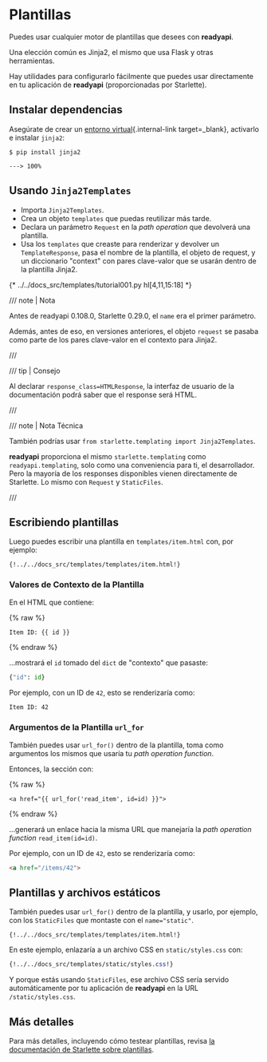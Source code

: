 # Plantillas

Puedes usar cualquier motor de plantillas que desees con **readyapi**.

Una elección común es Jinja2, el mismo que usa Flask y otras herramientas.

Hay utilidades para configurarlo fácilmente que puedes usar directamente en tu aplicación de **readyapi** (proporcionadas por Starlette).

## Instalar dependencias

Asegúrate de crear un [entorno virtual](../virtual-environments.md){.internal-link target=_blank}, activarlo e instalar `jinja2`:

<div class="termy">

```console
$ pip install jinja2

---> 100%
```

</div>

## Usando `Jinja2Templates`

* Importa `Jinja2Templates`.
* Crea un objeto `templates` que puedas reutilizar más tarde.
* Declara un parámetro `Request` en la *path operation* que devolverá una plantilla.
* Usa los `templates` que creaste para renderizar y devolver un `TemplateResponse`, pasa el nombre de la plantilla, el objeto de request, y un diccionario "context" con pares clave-valor que se usarán dentro de la plantilla Jinja2.

{* ../../docs_src/templates/tutorial001.py hl[4,11,15:18] *}

/// note | Nota

Antes de readyapi 0.108.0, Starlette 0.29.0, el `name` era el primer parámetro.

Además, antes de eso, en versiones anteriores, el objeto `request` se pasaba como parte de los pares clave-valor en el contexto para Jinja2.

///

/// tip | Consejo

Al declarar `response_class=HTMLResponse`, la interfaz de usuario de la documentación podrá saber que el response será HTML.

///

/// note | Nota Técnica

También podrías usar `from starlette.templating import Jinja2Templates`.

**readyapi** proporciona el mismo `starlette.templating` como `readyapi.templating`, solo como una conveniencia para ti, el desarrollador. Pero la mayoría de los responses disponibles vienen directamente de Starlette. Lo mismo con `Request` y `StaticFiles`.

///

## Escribiendo plantillas

Luego puedes escribir una plantilla en `templates/item.html` con, por ejemplo:

```jinja hl_lines="7"
{!../../docs_src/templates/templates/item.html!}
```

### Valores de Contexto de la Plantilla

En el HTML que contiene:

{% raw %}

```jinja
Item ID: {{ id }}
```

{% endraw %}

...mostrará el `id` tomado del `dict` de "contexto" que pasaste:

```Python
{"id": id}
```

Por ejemplo, con un ID de `42`, esto se renderizaría como:

```html
Item ID: 42
```

### Argumentos de la Plantilla `url_for`

También puedes usar `url_for()` dentro de la plantilla, toma como argumentos los mismos que usaría tu *path operation function*.

Entonces, la sección con:

{% raw %}

```jinja
<a href="{{ url_for('read_item', id=id) }}">
```

{% endraw %}

...generará un enlace hacia la misma URL que manejaría la *path operation function* `read_item(id=id)`.

Por ejemplo, con un ID de `42`, esto se renderizaría como:

```html
<a href="/items/42">
```

## Plantillas y archivos estáticos

También puedes usar `url_for()` dentro de la plantilla, y usarlo, por ejemplo, con los `StaticFiles` que montaste con el `name="static"`.

```jinja hl_lines="4"
{!../../docs_src/templates/templates/item.html!}
```

En este ejemplo, enlazaría a un archivo CSS en `static/styles.css` con:

```CSS hl_lines="4"
{!../../docs_src/templates/static/styles.css!}
```

Y porque estás usando `StaticFiles`, ese archivo CSS sería servido automáticamente por tu aplicación de **readyapi** en la URL `/static/styles.css`.

## Más detalles

Para más detalles, incluyendo cómo testear plantillas, revisa <a href="https://www.starlette.io/templates/" class="external-link" target="_blank">la documentación de Starlette sobre plantillas</a>.
